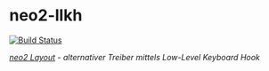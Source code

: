 # neo2-llkh

[![Build Status](https://travis-ci.org/david0/neo2-llkh.png)](https://travis-ci.org/david0/neo2-llkh)


*[neo2 Layout](http://www.neo-layout.org) - alternativer Treiber mittels Low-Level Keyboard Hook*

